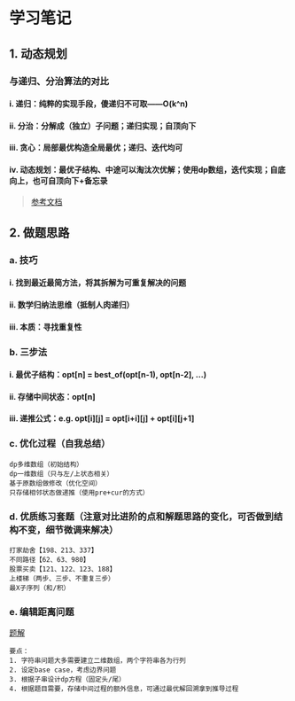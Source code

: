﻿# 学习笔记

## 1. 动态规划

### 与递归、分治算法的对比

#### i. 递归：纯粹的实现手段，傻递归不可取——O(k^n)

#### ii. 分治：分解成（独立）子问题；递归实现；自顶向下

#### iii. 贪心：局部最优构造全局最优；递归、迭代均可

#### iv. 动态规划：最优子结构、中途可以淘汰次优解；使用dp数组，迭代实现；自底向上，也可自顶向下+备忘录

> [参考文档](https://blog.csdn.net/tyhj_sf/article/details/53969072)

## 2. 做题思路

### a. 技巧

#### i. 找到最近最简方法，将其拆解为可重复解决的问题

#### ii. 数学归纳法思维（抵制人肉递归）

#### iii. 本质：寻找重复性

### b. 三步法

#### i. 最优子结构：opt[n] = best_of(opt[n-1), opt[n-2], ...)

#### ii. 存储中间状态：opt[n]

#### iii. 递推公式：e.g. opt[i][j] = opt[i+i][j] + opt[i][j+1]

### c. 优化过程（自我总结）

```
dp多维数组（初始结构）
dp一维数组（只与左/上状态相关）
基于原数组做修改（优化空间）
只存储相邻状态做递推（使用pre+cur的方式）
```

### d. 优质练习套题（注意对比进阶的点和解题思路的变化，可否做到结构不变，细节微调来解决）

```
打家劫舍【198、213、337】
不同路径【62、63、980】
股票买卖【121、122、123、188】
上楼梯（两步、三步、不重复三步）
最X子序列（和/积）
```

### e. 编辑距离问题

[题解](https://leetcode-cn.com/problems/edit-distance/solution/bian-ji-ju-chi-mian-shi-ti-xiang-jie-by-labuladong/)

```
要点：
1. 字符串问题大多需要建立二维数组，两个字符串各为行列
2. 设定base case，考虑边界问题
3. 根据子串设计dp方程（固定头/尾）
4. 根据题目需要，存储中间过程的额外信息，可通过最优解回溯拿到推导过程
```